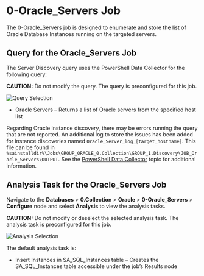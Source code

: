 # 0-Oracle_Servers Job

The 0-Oracle_Servers job is designed to enumerate and store the list of Oracle Database Instances
running on the targeted servers.

## Query for the Oracle_Servers Job

The Server Discovery query uses the PowerShell Data Collector for the following query:

**CAUTION:** Do not modify the query. The query is preconfigured for this job.

![Query Selection](/img/product_docs/accessanalyzer/11.6/solutions/databases/oracle/collection/jobgroup3.webp)

- Oracle Servers – Returns a list of Oracle servers from the specified host list

Regarding Oracle instance discovery, there may be errors running the query that are not reported. An
additional log to store the issues has been added for instance discoveries named
`Oracle_Server_log_[target_hostname]`. This file can be found in
`%sainstalldir%\Jobs\GROUP_ORACLE_0.Collection\GROUP_1.Discovery\JOB_Oracle_Servers\OUTPUT`. See the
[PowerShell Data Collector](/docs/accessanalyzer/11.6/admin/datacollector/powershell/overview.md)
topic for additional information.

## Analysis Task for the Oracle_Servers Job

Navigate to the **Databases** > **0.Collection** > **Oracle** > **0-Oracle_Servers** > **Configure**
node and select **Analysis** to view the analysis tasks.

**CAUTION:** Do not modify or deselect the selected analysis task. The analysis task is
preconfigured for this job.

![Analysis Selection](/img/product_docs/accessanalyzer/11.6/solutions/databases/oracle/collection/jobgroup4.webp)

The default analysis task is:

- Insert Instances in SA_SQL_Instances table – Creates the SA_SQL_Instances table accessible under
  the job’s Results node
